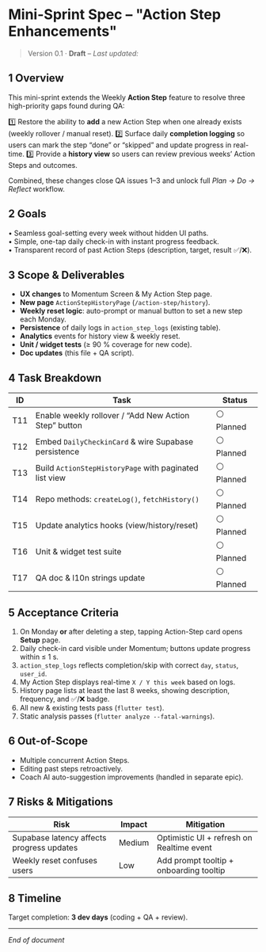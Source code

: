 # Mini-Sprint Spec – "Action Step Enhancements"  

> Version 0.1 · **Draft** – _Last updated: <!-- yyyy-mm-dd auto-filled by commit hook -->_

## 1 Overview
This mini-sprint extends the Weekly **Action Step** feature to resolve three high-priority gaps found during QA:

1️⃣ Restore the ability to **add** a new Action Step when one already exists (weekly rollover / manual reset).
2️⃣ Surface daily **completion logging** so users can mark the step “done” or “skipped” and update progress in real-time.
3️⃣ Provide a **history view** so users can review previous weeks’ Action Steps and outcomes.

Combined, these changes close QA issues 1–3 and unlock full _Plan → Do → Reflect_ workflow.

## 2 Goals
• Seamless goal-setting every week without hidden UI paths.  
• Simple, one-tap daily check-in with instant progress feedback.  
• Transparent record of past Action Steps (description, target, result ✅/❌).

## 3 Scope & Deliverables
* **UX changes** to Momentum Screen & My Action Step page.
* **New page** `ActionStepHistoryPage` (`/action-step/history`).
* **Weekly reset logic**: auto-prompt or manual button to set a new step each Monday.
* **Persistence** of daily logs in `action_step_logs` (existing table).
* **Analytics** events for history view & weekly reset.
* **Unit / widget tests** (≥ 90 % coverage for new code).
* **Doc updates** (this file + QA script).

## 4 Task Breakdown
| ID | Task | Status |
|----|------|--------|
| T11 | Enable weekly rollover / “Add New Action Step” button | ⚪ Planned |
| T12 | Embed `DailyCheckinCard` & wire Supabase persistence | ⚪ Planned |
| T13 | Build `ActionStepHistoryPage` with paginated list view | ⚪ Planned |
| T14 | Repo methods: `createLog()`, `fetchHistory()` | ⚪ Planned |
| T15 | Update analytics hooks (view/history/reset) | ⚪ Planned |
| T16 | Unit & widget test suite | ⚪ Planned |
| T17 | QA doc & l10n strings update | ⚪ Planned |

## 5 Acceptance Criteria
1. On Monday **or** after deleting a step, tapping Action-Step card opens **Setup** page.  
2. Daily check-in card visible under Momentum; buttons update progress within ≤ 1 s.  
3. `action_step_logs` reflects completion/skip with correct `day`, `status`, `user_id`.  
4. My Action Step displays real-time `X / Y this week` based on logs.  
5. History page lists at least the last 8 weeks, showing description, frequency, and ✅/❌ badge.  
6. All new & existing tests pass (`flutter test`).  
7. Static analysis passes (`flutter analyze --fatal-warnings`).

## 6 Out-of-Scope
* Multiple concurrent Action Steps.  
* Editing past steps retroactively.  
* Coach AI auto-suggestion improvements (handled in separate epic).

## 7 Risks & Mitigations
| Risk | Impact | Mitigation |
|------|--------|-----------|
| Supabase latency affects progress updates | Medium | Optimistic UI + refresh on Realtime event |
| Weekly reset confuses users | Low | Add prompt tooltip + onboarding tooltip |

## 8 Timeline
Target completion: **3 dev days** (coding + QA + review).

---
_End of document_ 